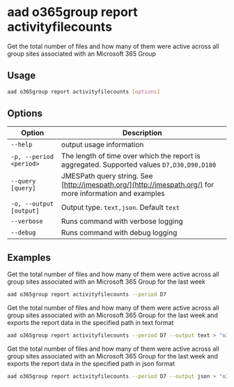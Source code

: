 # aad o365group report activityfilecounts

Get the total number of files and how many of them were active across all group sites associated with an Microsoft 365 Group

## Usage

```sh
aad o365group report activityfilecounts [options]
```

## Options

Option|Description
------|-----------
`--help`|output usage information
`-p, --period <period>`|The length of time over which the report is aggregated. Supported values `D7,D30,D90,D180`
`--query [query]`|JMESPath query string. See [http://jmespath.org/](http://jmespath.org/) for more information and examples
`-o, --output [output]`|Output type. `text,json`. Default `text`
`--verbose`|Runs command with verbose logging
`--debug`|Runs command with debug logging

## Examples

Get the total number of files and how many of them were active across all group sites associated with an Microsoft 365 Group for the last week

```sh
aad o365group report activityfilecounts --period D7
```

Get the total number of files and how many of them were active across all group sites associated with an Microsoft 365 Group for the last week and exports the report data in the specified path in text format

```sh
aad o365group report activityfilecounts --period D7 --output text > "o365groupactivityfilecounts.txt"
```

Get the total number of files and how many of them were active across all group sites associated with an Microsoft 365 Group for the last week and exports the report data in the specified path in json format

```sh
aad o365group report activityfilecounts --period D7 --output json > "o365groupactivityfilecounts.json"
```